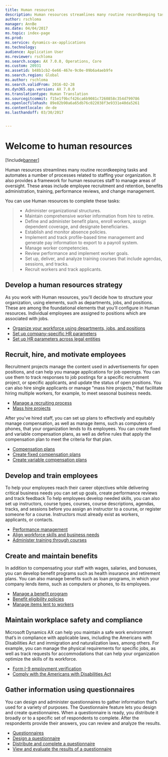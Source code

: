 ```yaml
---
title: Human resources
description: Human resources streamlines many routine recordkeeping tasks and automates a number of processes related to staffing your organization. It also provides a framework for human resources staff to manage areas of oversight. These areas include employee recruitment and retention, benefits administration, training, performance reviews, and change management.
author: rschloma
manager: AnnBe
ms.date: 04/04/2017
ms.topic: index-page
ms.prod: 
ms.service: dynamics-ax-applications
ms.technology: 
audience: Application User
ms.reviewer: rschloma
ms.search.scope: AX 7.0.0, Operations, Core
ms.custom: 20931
ms.assetid: b48b1cb2-6e66-467e-9c0e-09b6a4aeb9fe
ms.search.region: Global
ms.author: rschloma
ms.search.validFrom: 2016-02-28
ms.dyn365.ops.version: AX 7.0.0
ms.translationtype: Human Translation
ms.sourcegitcommit: f15e1f9bcf426ca6b9081c7260858c354d799786
ms.openlocfilehash: 89e82b90a6a65db76c022038f3e9331e40da5261
ms.contentlocale: de-de
ms.lasthandoff: 03/30/2017


---
```


# <a name="welcome-to-human-resources"></a>Welcome to human resources

[!include[banner](includes/banner.md)]

Human resources streamlines many routine recordkeeping tasks and automates a number of processes related to staffing your organization. It also provides a framework for human resources staff to manage areas of oversight. These areas include employee recruitment and retention, benefits administration, training, performance reviews, and change management.

You can use Human resources to complete these tasks:

> + Administer organizational structures.
> + Maintain comprehensive worker information from hire to retire.
> + Define and administer benefit plans, enroll workers, assign dependent coverage, and designate beneficiaries.
> + Establish and monitor absence policies.
> + Implement and track profile-based time management and generate pay information to export to a payroll system.
> + Manage worker competencies.
> + Review performance and implement worker goals.
> + Set up, deliver, and analyze training courses that include agendas, sessions, and tracks.
> + Recruit workers and track applicants.

<a name="develop-a-human-resources-strategy"></a>Develop a human resources strategy
---------------------------------------------------------

As you work with Human resources, you'll decide how to structure your organization, using elements, such as departments, jobs, and positions. These are among the foundational elements that you'll configure in Human resources. Individual employees are assigned to positions which are associated with jobs.

-   [Organize your workforce using departments, jobs, and positions](departments-jobs-positions.md)
-   [Set up company-specific HR parameters](set-up-company-specific-hr-parameters.md)
-   [Set up HR parameters across legal entities](set-up-hr-parameters-across-legal-entities.md) 

## <a name="recruit-hire-and-motivate-employees"></a>Recruit, hire, and motivate employees

Recruitment projects manage the content used in advertisements for open positions, and can help you manage applications for job openings. You can use them to track responses to job postings for a specific recruitment project, or specific applicants, and update the status of open positions. You can also hire single applicants or manage "mass hire projects," that facilitate hiring multiple workers, for example, to meet seasonal business needs.

-   [Manage a recruiting process](manage-recruiting-process.md)
-   [Mass hire projects](mass-hire-projects.md) 

After you've hired staff, you can set up plans to effectively and equitably manage compensation, as well as manage items, such as computers or phones, that your organization lends to its employees. You can create fixed and variable compensation plans, as well as define rules that apply the compensation plan to meet the criteria for that plan.

-   [Compensation plans](compensation-plans.md)
-   [Create fixed compensation plans](create-fixed-compensation-plans.md)
-   [Create variable compensation plans](create-variable-compensation-plans.md)

## <a name="develop-and-train-employees"></a>Develop and train employees

To help your employees reach their career objectives while delivering critical business needs you can set up goals, create performance reviews and track feedback To help employees develop needed skills, you can also set up instructors, course types, courses, course descriptions, agendas, tracks, and sessions before you assign an instructor to a course, or register someone for a course. Instructors must already exist as workers, applicants, or contacts.

-   [Performance management](performance-management-overview.md)
-   [Align workforce skills and business needs](skills.md)
-   [Administer training through courses](courses.md)

## <a name="create-and-maintain-benefits"></a>Create and maintain benefits

In addition to compensating your staff with wages, salaries, and bonuses, you can develop benefit programs such as health insurance and retirement plans. You can also manage benefits such as loan programs, in which your company lends items, such as computers or phones, to its employees.

-   [Manage a benefit program](manage-benefit-program.md)
-   [Benefit eligibility policies](benefit-eligibility-policies.md)
-   [Manage items lent to workers](loan-items.md)

## <a name="maintain-workplace-safety-and-compliance"></a>Maintain workplace safety and compliance

Microsoft Dynamics AX can help you maintain a safe work environment that’s in compliance with applicable laws, including the Americans with Disabilities Act and immigration and naturalization laws, among others. For example, you can manage the physical requirements for specific jobs, as well as track requests for accommodations that can help your organization optimize the skills of its workforce.

-   [Form I-9 employment verification](localizations/noam-usa-form-i-9-verification.md)
-   [Comply with the Americans with Disabilities Act](localizations/noam-usa-comply-ada.md)

## <a name="gather-information-using-questionnaires"></a>Gather information using questionnaires

You can design and administer questionnaires to gather information that’s used for a variety of purposes. The Questionnaire feature lets you design and create questionnaires. When a questionnaire is ready, you distribute it broadly or to a specific set of respondents to complete. After the respondents provide their answers, you can review and analyze the results.

-   [Questionnaires](questionnaires.md)
-   [Design a questionnaire](design-questionnaires.md)
-   [Distribute and complete a questionnaire](distribute-questionnaires.md)
-   [View and evaluate the results of a questionnaire](evaluate-questionnaire-results.md)




